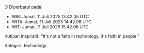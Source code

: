 ⏰ Diperbarui pada:
- WIB: Jumat, 11 Juli 2025 13.42.06 UTC
- WITA: Jumat, 11 Juli 2025 14.42.06 UTC
- WIT: Jumat, 11 Juli 2025 15.42.06 UTC

Kutipan Inspiratif:
"It's not a faith in technology. It's faith in people."


Kategori: technology

